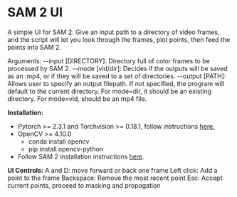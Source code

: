 # SAM 2 UI
A simple UI for SAM 2. Give an input path to a directory of video frames, and the script will let you look through the frames, plot points, then feed the points into SAM 2.

Arguments:
--input [DIRECTORY]: Directory full of color frames to be processed by SAM 2.
--mode [vid/dir]: Decides if the outputs will be saved as an .mp4, or if they will be saved to a set of directories.
--output [PATH]: Allows user to specify an output filepath. If not specified, the program will default to the current directory. For mode=dir, it should be an existing directory. For mode=vid, should be an mp4 file.

**Installation:**
* Pytorch >= 2.3.1 and Torchvision >= 0.18.1, follow instructions [here.](https://pytorch.org/get-started/locally/)
* OpenCV >= 4.10.0
    * conda install opencv
    * pip install opencv-python
* Follow SAM 2 installation instructions [here](https://github.com/facebookresearch/segment-anything-2?tab=readme-ov-file#installation).

**UI Controls:**
A and D: move forward or back one frame
Left click: Add a point to the frame
Backspace: Remove the most recent point
Esc: Accept current points, proceed to masking and propogation
